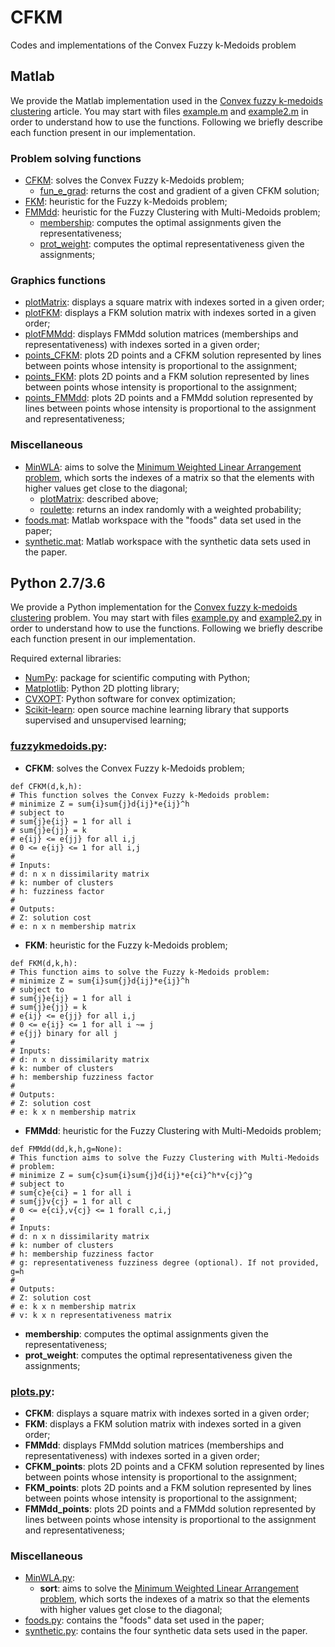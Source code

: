 # CFKM
Codes and implementations of the Convex Fuzzy k-Medoids problem

## Matlab
We provide the Matlab implementation used in the [Convex fuzzy k-medoids clustering](https://doi.org/10.1016/j.fss.2020.01.001) article. You may start with files [example.m](https://github.com/danielnopinheiro/CFKM/blob/master/matlab/example.m) and [example2.m](https://github.com/danielnopinheiro/CFKM/blob/master/matlab/example2.m) in order to understand how to use the functions. Following we briefly describe each function present in our implementation.

### Problem solving functions
* [CFKM](https://github.com/danielnopinheiro/CFKM/blob/master/matlab/CFKM.m): solves the Convex Fuzzy k-Medoids problem;
  * [fun_e_grad](https://github.com/danielnopinheiro/CFKM/blob/master/matlab/fun_e_grad.m): returns the cost and gradient of a given CFKM solution;
* [FKM](https://github.com/danielnopinheiro/CFKM/blob/master/matlab/FKM.m): heuristic for the Fuzzy k-Medoids problem;
* [FMMdd](https://github.com/danielnopinheiro/CFKM/blob/master/matlab/FMMdd.m): heuristic for the Fuzzy Clustering with Multi-Medoids problem;
  * [membership](https://github.com/danielnopinheiro/CFKM/blob/master/matlab/membership.m): computes the optimal assignments given the representativeness;
  * [prot_weight](https://github.com/danielnopinheiro/CFKM/blob/master/matlab/prot_weight.m): computes the optimal representativeness given the assignments;

### Graphics functions
* [plotMatrix](https://github.com/danielnopinheiro/CFKM/blob/master/matlab/plotMatrix.m): displays a square matrix with indexes sorted in a given order;
* [plotFKM](https://github.com/danielnopinheiro/CFKM/blob/master/matlab/plotFKM.m): displays a FKM solution matrix with indexes sorted in a given order;
* [plotFMMdd](https://github.com/danielnopinheiro/CFKM/blob/master/matlab/plotFMMdd.m): displays FMMdd solution matrices (memberships and representativeness) with indexes sorted in a given order;
* [points_CFKM](https://github.com/danielnopinheiro/CFKM/blob/master/matlab/points_CFKM.m): plots 2D points and a CFKM solution represented by lines between points whose intensity is proportional to the assignment;
* [points_FKM](https://github.com/danielnopinheiro/CFKM/blob/master/matlab/points_FKM.m): plots 2D points and a FKM solution represented by lines between points whose intensity is proportional to the assignment;
* [points_FMMdd](https://github.com/danielnopinheiro/CFKM/blob/master/matlab/points_FMMdd.m): plots 2D points and a FMMdd solution represented by lines between points whose intensity is proportional to the assignment and representativeness;

### Miscellaneous
* [MinWLA](https://github.com/danielnopinheiro/CFKM/blob/master/matlab/MinWLA.m): aims to solve the [Minimum Weighted Linear Arrangement problem](https://doi.org/10.1016/0166-218X(93)E0168-X), which sorts the indexes of a matrix so that the elements with higher values get close to the diagonal;
  * [plotMatrix](https://github.com/danielnopinheiro/CFKM/blob/master/matlab/plotMatrix.m): described above;
  * [roulette](https://github.com/danielnopinheiro/CFKM/blob/master/matlab/roulette.m): returns an index randomly with a weighted probability;
* [foods.mat](https://github.com/danielnopinheiro/CFKM/blob/master/matlab/foods.mat): Matlab workspace with the "foods" data set used in the paper;
* [synthetic.mat](https://github.com/danielnopinheiro/CFKM/blob/master/matlab/synthetic.mat): Matlab workspace with the synthetic data sets used in the paper.

## Python 2.7/3.6
We provide a Python implementation for the [Convex fuzzy k-medoids clustering](https://doi.org/10.1016/j.fss.2020.01.001) problem. You may start with files [example.py](https://github.com/danielnopinheiro/CFKM/blob/master/python/example.py) and [example2.py](https://github.com/danielnopinheiro/CFKM/blob/master/python/example2.py) in order to understand how to use the functions. Following we briefly describe each function present in our implementation.

Required external libraries:
* [NumPy](https://www.numpy.org/): package for scientific computing with Python;
* [Matplotlib](https://matplotlib.org/): Python 2D plotting library;
* [CVXOPT](https://cvxopt.org/): Python software for convex optimization;
* [Scikit-learn](https://scikit-learn.org/stable/index.html): open source machine learning library that supports supervised and unsupervised learning;

### [fuzzykmedoids.py](https://github.com/danielnopinheiro/CFKM/blob/master/python/fuzzykmedoids.py):
* **CFKM**: solves the Convex Fuzzy k-Medoids problem;
```
def CFKM(d,k,h):
# This function solves the Convex Fuzzy k-Medoids problem:
# minimize Z = sum{i}sum{j}d{ij}*e{ij}^h
# subject to
# sum{j}e{ij} = 1 for all i
# sum{j}e{jj} = k
# e{ij} <= e{jj} for all i,j
# 0 <= e{ij} <= 1 for all i,j
# 
# Inputs:
# d: n x n dissimilarity matrix
# k: number of clusters
# h: fuzziness factor
# 
# Outputs:
# Z: solution cost
# e: n x n membership matrix
```
* **FKM**: heuristic for the Fuzzy k-Medoids problem;
```
def FKM(d,k,h):
# This function aims to solve the Fuzzy k-Medoids problem:
# minimize Z = sum{i}sum{j}d{ij}*e{ij}^h
# subject to
# sum{j}e{ij} = 1 for all i
# sum{j}e{jj} = k
# e{ij} <= e{jj} for all i,j
# 0 <= e{ij} <= 1 for all i ~= j
# e{jj} binary for all j
# 
# Inputs:
# d: n x n dissimilarity matrix
# k: number of clusters
# h: membership fuzziness factor
# 
# Outputs:
# Z: solution cost
# e: k x n membership matrix
```
* **FMMdd**: heuristic for the Fuzzy Clustering with Multi-Medoids problem;
```
def FMMdd(dd,k,h,g=None):
# This function aims to solve the Fuzzy Clustering with Multi-Medoids
# problem:
# minimize Z = sum{c}sum{i}sum{j}d{ij}*e{ci}^h*v{cj}^g
# subject to
# sum{c}e{ci} = 1 for all i
# sum{j}v{cj} = 1 for all c
# 0 <= e{ci},v{cj} <= 1 forall c,i,j
# 
# Inputs:
# d: n x n dissimilarity matrix
# k: number of clusters
# h: membership fuzziness factor
# g: representativeness fuzziness degree (optional). If not provided, g=h
# 
# Outputs:
# Z: solution cost
# e: k x n membership matrix
# v: k x n representativeness matrix
```
  * **membership**: computes the optimal assignments given the representativeness;
  * **prot_weight**: computes the optimal representativeness given the assignments;

### [plots.py](https://github.com/danielnopinheiro/CFKM/blob/master/python/plots.py):
* **CFKM**: displays a square matrix with indexes sorted in a given order;
* **FKM**: displays a FKM solution matrix with indexes sorted in a given order;
* **FMMdd**: displays FMMdd solution matrices (memberships and representativeness) with indexes sorted in a given order;
* **CFKM_points**: plots 2D points and a CFKM solution represented by lines between points whose intensity is proportional to the assignment;
* **FKM_points**: plots 2D points and a FKM solution represented by lines between points whose intensity is proportional to the assignment;
* **FMMdd_points**: plots 2D points and a FMMdd solution represented by lines between points whose intensity is proportional to the assignment and representativeness;

### Miscellaneous
* [MinWLA.py](https://github.com/danielnopinheiro/CFKM/blob/master/python/MinWLA.py):
  * **sort**: aims to solve the [Minimum Weighted Linear Arrangement problem](https://doi.org/10.1016/0166-218X(93)E0168-X), which sorts the indexes of a matrix so that the elements with higher values get close to the diagonal;
* [foods.py](https://github.com/danielnopinheiro/CFKM/blob/master/python/foods.py): contains the "foods" data set used in the paper;
* [synthetic.py](https://github.com/danielnopinheiro/CFKM/blob/master/python/synthetic.py): contains the four synthetic data sets used in the paper.
